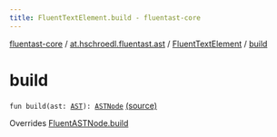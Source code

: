 ```yaml
---
title: FluentTextElement.build - fluentast-core
---
```


[fluentast-core](../../index.html) / [at.hschroedl.fluentast.ast](../index.html) / [FluentTextElement](index.html) / [build](.)

# build

`fun build(ast: `[`AST`](https://help.eclipse.org/neon/topic/org.eclipse.jdt.doc.isv/reference/api/org/eclipse/jdt/core/dom/AST.html)`): `[`ASTNode`](https://help.eclipse.org/neon/topic/org.eclipse.jdt.doc.isv/reference/api/org/eclipse/jdt/core/dom/ASTNode.html) [(source)](http://github.com/hschroedl/fluentast/tree/master/core/at.hschroedl.fluentast/ast/ASTNode.kt#L122)

Overrides [FluentASTNode.build](../-fluent-a-s-t-node/build.html)

